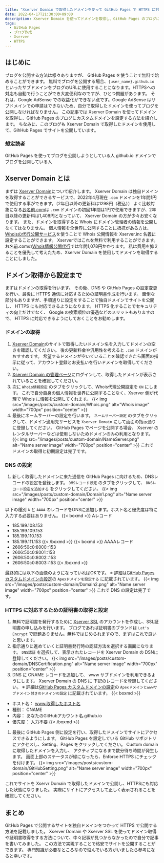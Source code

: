 ```yaml
---
title: "Xserver Domain で取得したドメインを使って GitHub Pages で HTTPS に対応したサイトを公開する方法"
date: 2022-04-17T21:30:00+09:00
description: Xserver Domain を使ってドメインを取得し、GitHub Pages のブログにカスタムドメインを設定する方法を紹介します。また、 HTTPS に対応するために Xserver SSL を使用して Let's Encrypt の証明書を取得します。
tags:
  - GitHub Pages
  - ブログ作成
  - Xserver
  - HTTPS
---
```


## はじめに
ブログを公開する方法は様々ありますが、 GitHub Pages を使うことで無料で始めることができます。
無料でブログを公開する場合、`{user_name}.github.io` といったサブドメインをブログのURLに使用することになります。HTTPSへの対応も自動で行うことができ大変便利なのですが、ひとつ問題があります。
それは、Google AdSense での収益化ができない点です。Google AdSense はサブドメインでの申請はできないため、自分で取得したドメインを使ってブログを公開しなければなりません。
この記事では Xserver Domain を使ってドメインを取得し、GitHub Pages のブログにカスタムドメインを設定する方法を紹介します。
ちなみに、このブログも Xserver Domain で取得したドメインを使用して、GihHub Pages でサイトを公開しています。

### 想定読者
GitHub Pages を使ってブログを公開しようとしている人
github.io ドメインでブログを公開している人

## Xserver Domain とは
まずは [Xserver Domain](https://www.xdomain.ne.jp/)について紹介します。
Xserver Domain は独自ドメインを取得することができるサービスで、2022年4月現在 `.com` ドメインを1年間1円で使用する事ができます。（2年目以降の更新料は1298円（税込））
よく比較対象になる[お名前.com](https://www.onamae.com/)は `.com` ドメインの初回1年間は1円で使用できますが、2年目以降の更新料は1,408円となっていて、 Xserver Domain の方が少々お安くなります。
また、ドメインを取得すると Whois にドメイン管理者の情報を公開しなくてはなりません。
個人情報を全世界に公開することに抵抗がある方は、[Whoisの代行公開サービス](https://www.xserver.ne.jp/manual/man_member_setting_whois.php)を使うことで Whois 公開情報を Xserver.inc 名義に設定することができます。
Xserverではこれを無料で利用することができます。
お名前.comの[Whois情報公開代行](https://www.onamae.com/service/d-regist/option.html)では年間1,078円かかります。
私は費用を抑えることを優先して考えたため、Xserver Domain を使用してドメインを取得することにしました。

## ドメイン取得から設定まで
まずはドメインの取得を行います。
その後、DNS や GitHub Pages の設定変更を行い、最後に HTTPS 通信に対応するための証明書作成を行います。
面倒な部分もありますが、手順通りに設定をすることで独自ドメインでサイトを公開し、 HTTPS にも対応できるようになります。
HTTPS 化することでセキュリティの向上だけでなく、 Google の検索順位の優遇などのメリットもありますので、 HTTPS に対応できるようにしておくことをお勧めします。

### ドメインの取得
1. [Xserver Domain](https://www.xdomain.ne.jp/)のサイトで取得したいドメイン名を入力してドメインの空きを確認してください。
後の更新料金や汎用性を考えると `.com` ドメインがおすすめです。
希望するドメインが空いていることを確認できたら画面の指示に従って、アカウント登録とお支払いを行いドメインを取得してください。
1. [Xserver Domain の管理ページ](https://secure.xserver.ne.jp/xapanel/xdomain/index)にログインして、取得したドメインが表示されていることを確認してください。
1. 次に `Whois情報設定` のタブをクリックして、Whois代理公開設定を `ON` にします。
これで自分自身の個人情報を世界に公開することなく、Xserver 側が代理で Whois に情報を公開してくれます。
{{< img src="/images/posts/custom-domain/Whois.png" alt="Whois image" width="700px" position="center" >}}
1. 最後にネームサーバーの設定を行います。
`ネームサーバー設定` のタブをクリックして、ドメイン適用先サービスを `Xserver Domain` にして画面の指示通りに登録してください。
GitHub Pages でページを公開する場合、 Xserver のレンタルサーバーなどは使用しないためドメインのみの利用となります。
{{< img src="/images/posts/custom-domain/NameServer.png" alt="Name server image" width="700px" position="center" >}}
これで ドメインの取得と初期設定は完了です。

### DNS の設定
1. 新しく取得したドメインに来た通信を GitHub Pages に向けるため、DNSレコードの設定を登録します。
`DMSレコード設定` のタブをクリックして、 `DNSレコード設定を追加する` をクリックしてください。
{{< img src="/images/posts/custom-domain/Domain1.png" alt="Name server image" width="700px" position="center" >}}

以下の種別 `A` と `AAAA` のレコードをDNSに追加します。ホスト名と優先度は特に入力する必要はありません。
{{< boxmd >}}
Aレコード  
- 185.199.108.153
- 185.199.109.153
- 185.199.110.153
- 185.199.111.153
{{< /boxmd >}}
{{< boxmd >}}
AAAAレコード
- 2606:50c0:8000::153
- 2606:50c0:8001::153
- 2606:50c0:8002::153
- 2606:50c0:8003::153
{{< /boxmd >}}

最終的には以下の画像のようになっていればOKです。
※ 詳細は[GitHub Pages カスタムドメインの設定](https://docs.github.com/ja/enterprise-cloud@latest/pages/configuring-a-custom-domain-for-your-github-pages-site/managing-a-custom-domain-for-your-github-pages-site)の `Apexドメインを設定する` に記載されています。
{{< img src="/images/posts/custom-domain/Domain2.png" alt="Name server image" width="700px" position="center" >}}
これで DNS の設定は完了です。

### HTTPS に対応するための証明書の取得と設定
1. 無料で証明書を発行するために [Xserver SSL](https://ssl.xdomain.ne.jp/) のアカウントを作成し、SSL証明書の申し込みを行います。
ブログであれば証明書のブランドは `Let's Encrypt` で問題ありません。無料ではじめられますので、まずはこれで良いと思います。
1. 指示通りに進めていくと証明書発行時の認証方法を選択する画面になります。 `DNS認証` を選択して、表示されたレコードを Xserver Domain の DSNに登録してください。
{{< img src="/images/posts/custom-domain/DNSCertification.png" alt="Name server image" width="700px" position="center" >}}
1. DNS に CNAME レコードを追加して、 www サブドメインを利用できるようにします。
Xserver Domain の DNS に 下記のレコードを登録してください。
※ 詳細は[GitHub Pages カスタムドメインの設定](https://docs.github.com/ja/enterprise-cloud@latest/pages/configuring-a-custom-domain-for-your-github-pages-site/managing-a-custom-domain-for-your-github-pages-site)の `Apexドメインとwwwサブドメイン付きのドメインの設定` に記載されています。
{{< boxmd >}}
- ホスト名： www.取得したホスト名
- 種別： CNAME
- 内容： あなたのGitHubアカウント名.github.io
- 優先度： 入力不要
{{< /boxmd >}}
1. 最後に GitHub Pages 側に設定を行い、取得したドメインでサイトにアクセスできるようにします。
GitHub Pages を設定している GitHub リポジトリにアクセスし、Setting、Pages をクリックしてください。
Custom domain に取得したドメインを入力し、 アクティブになるまで数分待ち時間が発生します。
画面上部のステータスが緑になったら、Enforce HTTPS にチェックを付けます。
{{< img src="/images/posts/custom-domain/GitHubSetting.png" alt="Name server image" width="700px" position="center" >}}

これでサイトを Xservr Domain で取得したドメインで公開し、HTTPSにも対応した状態になりました。
実際にサイトにアクセスして正しく表示されることを確認してください。

## まとめ
GitHub Pages で公開するサイトを独自ドメインをつかって HTTPS で公開する方法を記載しました。
Xserver Domain や Xserver SSL を使ってドメイン取得や証明書取得をする方法について、中々記事が見つからなかったので自分で記事を書いてみました。
この方法で実現することで格安でサイトを公開することができます。
専門知識が必要なところなので悩んでいる方がいましたら参考になると幸いです。
